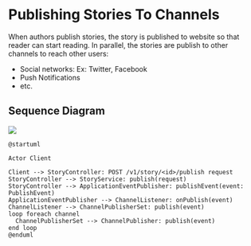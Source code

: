# Publishing Stories To Channels
When authors publish stories, the story is published to website so that reader can start reading.
In parallel, the stories are publish to other channels to reach other users:
 - Social networks: Ex: Twitter, Facebook
 - Push Notifications
 - etc.

## Sequence Diagram
![](https://www.planttext.com/api/plantuml/img/TP512i8m44NtSufPsaKfRekKId4dADGBr3ZIG4ngCYruUvCssA9rauIVUOyVKZfkBFSF1R0NR2nMIf9cW6d7D2smzlchCfgjKOfiZkTJVS5is6Okt6GxUIkohhygwLgqzEp9CNn1iwWcEqX1EKPY4uba5TbtdPAYOMdqOV25pXCKMaH-Z3SKLjziaINm5nxLLTjeJUee7PCEGgFZm6HBu6jYINrKDV7ybCWfOpgy6qkDQ55C0E0QkghyyP6-ON12wK_-hzu0)

``` plantuml
@startuml

Actor Client

Client --> StoryController: POST /v1/story/<id>/publish request
StoryController --> StoryService: publish(request)
StoryController --> ApplicationEventPublisher: publishEvent(event: PublishEvent)
ApplicationEventPublisher --> ChannelListener: onPublish(event)
ChannelListener --> ChannelPublisherSet: publish(event)
loop foreach channel
  ChannelPublisherSet --> ChannelPublisher: publish(event)
end loop
@enduml
```
